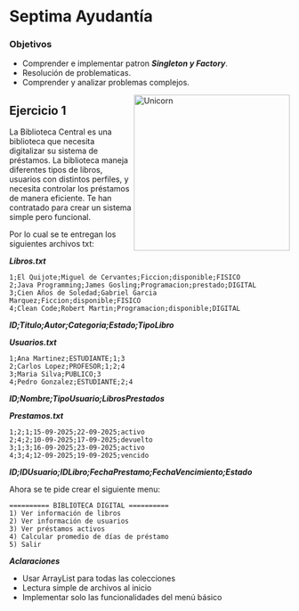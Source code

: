 # Septima Ayudantía

### Objetivos

* Comprender e implementar patron ***Singleton y Factory***.
* Resolución de problematicas.
* Comprender y analizar problemas complejos.

<img align="right" width=280px alt="Unicorn" src="https://media.tenor.com/V0OhYaTPcv8AAAAi/sleeping-wingman.gif" />

## Ejercicio 1

La Biblioteca Central es una biblioteca que necesita digitalizar su sistema de préstamos. La biblioteca maneja diferentes tipos de libros, usuarios con distintos perfiles, y necesita controlar los préstamos de manera eficiente. Te han contratado para crear un sistema simple pero funcional.

Por lo cual se te entregan los siguientes archivos txt:

***Libros.txt***

```
1;El Quijote;Miguel de Cervantes;Ficcion;disponible;FISICO
2;Java Programming;James Gosling;Programacion;prestado;DIGITAL
3;Cien Años de Soledad;Gabriel Garcia Marquez;Ficcion;disponible;FISICO
4;Clean Code;Robert Martin;Programacion;disponible;DIGITAL
```
***ID;Titulo;Autor;Categoria;Estado;TipoLibro***

***Usuarios.txt***

```
1;Ana Martinez;ESTUDIANTE;1;3
2;Carlos Lopez;PROFESOR;1;2;4
3;Maria Silva;PUBLICO;3
4;Pedro Gonzalez;ESTUDIANTE;2;4
```
***ID;Nombre;TipoUsuario;LibrosPrestados***

***Prestamos.txt***
```
1;2;1;15-09-2025;22-09-2025;activo
2;4;2;10-09-2025;17-09-2025;devuelto
3;1;3;16-09-2025;23-09-2025;activo
4;3;4;12-09-2025;19-09-2025;vencido
```
***ID;IDUsuario;IDLibro;FechaPrestamo;FechaVencimiento;Estado***

Ahora se te pide crear el siguiente menu:

````
========== BIBLIOTECA DIGITAL ==========
1) Ver información de libros
2) Ver información de usuarios  
3) Ver préstamos activos
4) Calcular promedio de días de préstamo
5) Salir
````

***Aclaraciones***

- Usar ArrayList para todas las colecciones
- Lectura simple de archivos al inicio
- Implementar solo las funcionalidades del menú básico